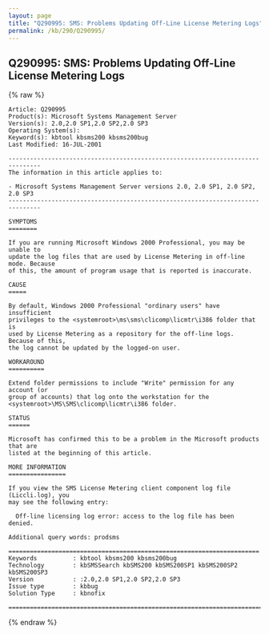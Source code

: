 ```yaml
---
layout: page
title: "Q290995: SMS: Problems Updating Off-Line License Metering Logs"
permalink: /kb/290/Q290995/
---
```


## Q290995: SMS: Problems Updating Off-Line License Metering Logs

{% raw %}

	Article: Q290995
	Product(s): Microsoft Systems Management Server
	Version(s): 2.0,2.0 SP1,2.0 SP2,2.0 SP3
	Operating System(s): 
	Keyword(s): kbtool kbsms200 kbsms200bug
	Last Modified: 16-JUL-2001
	
	-------------------------------------------------------------------------------
	The information in this article applies to:
	
	- Microsoft Systems Management Server versions 2.0, 2.0 SP1, 2.0 SP2, 2.0 SP3 
	-------------------------------------------------------------------------------
	
	SYMPTOMS
	========
	
	If you are running Microsoft Windows 2000 Professional, you may be unable to
	update the log files that are used by License Metering in off-line mode. Because
	of this, the amount of program usage that is reported is inaccurate.
	
	CAUSE
	=====
	
	By default, Windows 2000 Professional "ordinary users" have insufficient
	privileges to the <systemroot>\ms\sms\clicomp\licmtr\i386 folder that is
	used by License Metering as a repository for the off-line logs. Because of this,
	the log cannot be updated by the logged-on user.
	
	WORKAROUND
	==========
	
	Extend folder permissions to include "Write" permission for any account (or
	group of accounts) that log onto the workstation for the
	<systemroot>\MS\SMS\clicomp\licmtr\i386 folder.
	
	STATUS
	======
	
	Microsoft has confirmed this to be a problem in the Microsoft products that are
	listed at the beginning of this article.
	
	MORE INFORMATION
	================
	
	If you view the SMS License Metering client component log file (Liccli.log), you
	may see the following entry:
	
	  Off-line licensing log error: access to the log file has been denied.
	
	Additional query words: prodsms
	
	======================================================================
	Keywords          : kbtool kbsms200 kbsms200bug 
	Technology        : kbSMSSearch kbSMS200 kbSMS200SP1 kbSMS200SP2 kbSMS200SP3
	Version           : :2.0,2.0 SP1,2.0 SP2,2.0 SP3
	Issue type        : kbbug
	Solution Type     : kbnofix
	
	=============================================================================
	

{% endraw %}
